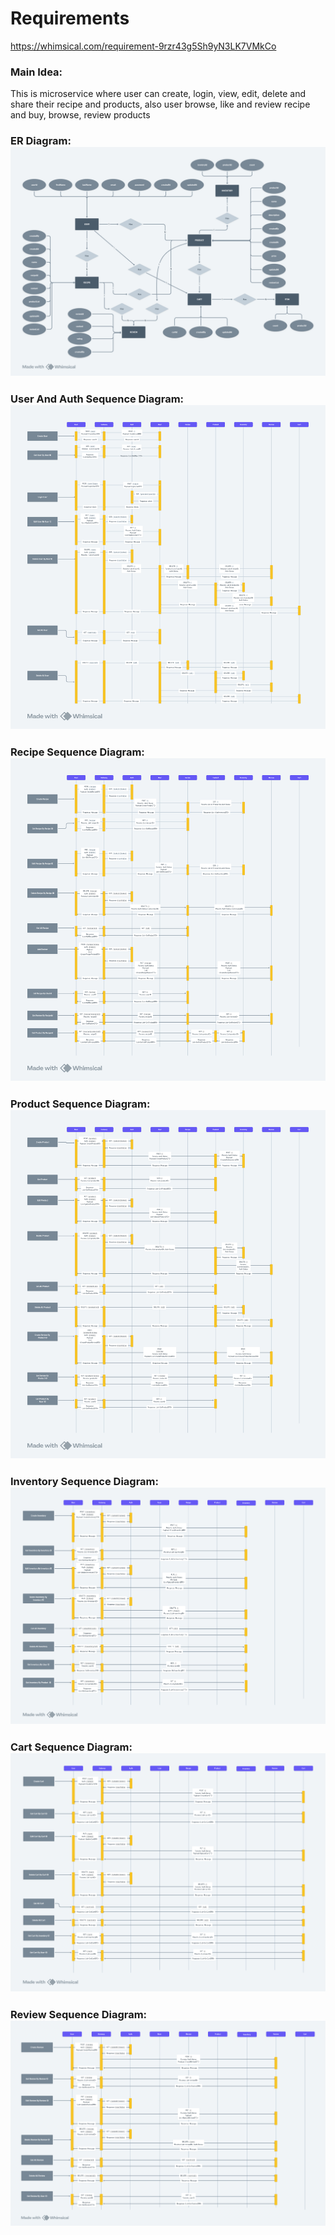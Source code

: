 # Requirements
https://whimsical.com/requirement-9rzr43g5Sh9yN3LK7VMkCo

### Main Idea:

This is microservice where user can create, login, view, edit, delete and share their recipe and products, also user browse, like and review recipe and buy, browse, review products

### ER Diagram:![ERDiagram.png](ERDiagram.png)
### User And Auth Sequence Diagram:![user-and-auth-sequence-diagram.png](user-and-auth-sequence-diagram.png)
### Recipe Sequence Diagram:![recipe-sequence-diagram.png](recipe-sequence-diagram.png)
### Product Sequence Diagram: ![product-sequence-diagram.png](product-sequence-diagram.png)
### Inventory Sequence Diagram: ![inventory-sequence-diagram.png](inventory-sequence-diagram.png)
### Cart Sequence Diagram: ![cart-sequence-diagram.png](cart-sequence-diagram.png)
### Review Sequence Diagram: ![review-sequence-diagram.png](review-sequence-diagram.png)